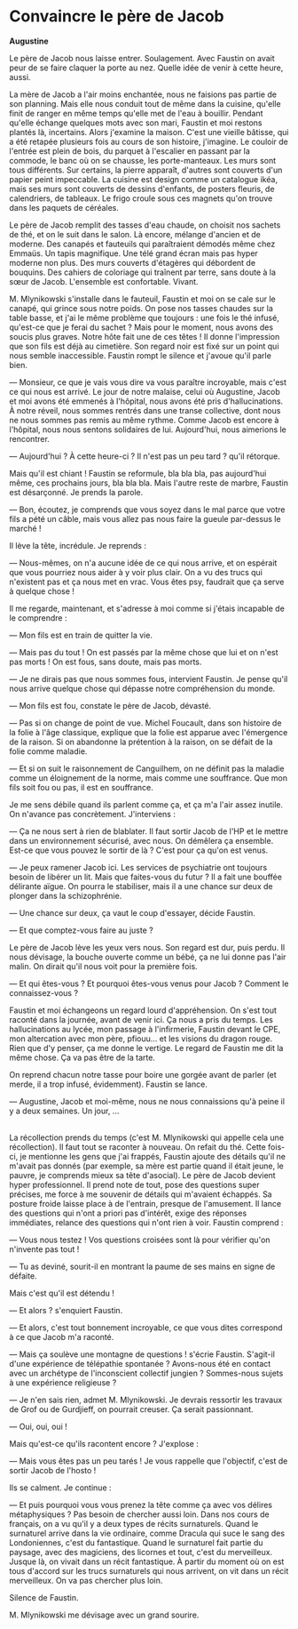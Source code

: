 # Convaincre le père de Jacob

**Augustine**

Le père de Jacob nous laisse entrer.
Soulagement.
Avec Faustin on avait peur de se faire claquer la porte au nez.
Quelle idée de venir à cette heure, aussi.

La mère de Jacob a l'air moins enchantée, nous ne faisions pas partie de son planning.
Mais elle nous conduit tout de même dans la cuisine, qu'elle finit de ranger en même temps qu'elle met de l'eau à bouillir.
Pendant qu'elle échange quelques mots avec son mari, Faustin et moi restons plantés là, incertains.
Alors j'examine la maison.
C'est une vieille bâtisse, qui a été retapée plusieurs fois au cours de son histoire, j'imagine.
Le couloir de l'entrée est plein de bois, du parquet à l'escalier en passant par la commode, le banc où on se chausse, les porte-manteaux.
Les murs sont tous différents.
Sur certains, la pierre apparaît, d'autres sont couverts d'un papier peint impeccable.
La cuisine est design comme un catalogue ikéa, mais ses murs sont couverts de dessins d'enfants, de posters fleuris, de calendriers, de tableaux.
Le frigo croule sous ces magnets qu'on trouve dans les paquets de céréales.

Le père de Jacob remplit des tasses d'eau chaude, on choisit nos sachets de thé, et on le suit dans le salon.
Là encore, mélange d'ancien et de moderne.
Des canapés et fauteuils qui paraîtraient démodés même chez Emmaüs.
Un tapis magnifique.
Une télé grand écran mais pas hyper moderne non plus.
Des murs couverts d'étagères qui débordent de bouquins.
Des cahiers de coloriage qui traînent par terre, sans doute à la sœur de Jacob.
L'ensemble est confortable.
Vivant.

M. Mlynikowski s'installe dans le fauteuil, Faustin et moi on se cale sur le canapé, qui grince sous notre poids.
On pose nos tasses chaudes sur la table basse, et j'ai le même problème que toujours :
une fois le thé infusé, qu'est-ce que je ferai du sachet ?
Mais pour le moment, nous avons des soucis plus graves.
Notre hôte fait une de ces têtes !
Il donne l'impression que son fils est déjà au cimetière.
Son regard noir est fixé sur un point qui nous semble inaccessible.
Faustin rompt le silence et j'avoue qu'il parle bien.

— Monsieur, ce que je vais vous dire va vous paraître incroyable, mais c'est ce qui nous est arrivé.
Le jour de notre malaise, celui où Augustine, Jacob et moi avons été emmenés à l'hôpital, nous avons été pris d'hallucinations.
À notre réveil, nous sommes rentrés dans une transe collective, dont nous ne nous sommes pas remis au même rythme.
Comme Jacob est encore à l'hôpital, nous nous sentons solidaires de lui.
Aujourd'hui, nous aimerions le rencontrer.

— Aujourd'hui ?
À cette heure-ci ?
Il n'est pas un peu tard ?
qu'il rétorque.

Mais qu'il est chiant !
Faustin se reformule, bla bla bla, pas aujourd'hui même, ces prochains jours, bla bla bla.
Mais l'autre reste de marbre, Faustin est désarçonné.
Je prends la parole.

— Bon, écoutez, je comprends que vous soyez dans le mal parce que votre fils a pété un câble, mais vous allez pas nous faire la gueule par-dessus le marché !

Il lève la tête, incrédule.
Je reprends :

— Nous-mêmes, on n'a aucune idée de ce qui nous arrive, et on espérait que vous pourriez nous aider à y voir plus clair.
On a vu des trucs qui n'existent pas et ça nous met en vrac.
Vous êtes psy, faudrait que ça serve à quelque chose !

Il me regarde, maintenant, et s'adresse à moi comme si j'étais incapable de le comprendre :

— Mon fils est en train de quitter la vie.

— Mais pas du tout !
On est passés par la même chose que lui et on n'est pas morts !
On est fous, sans doute, mais pas morts.

— Je ne dirais pas que nous sommes fous, intervient Faustin.
Je pense qu'il nous arrive quelque chose qui dépasse notre compréhension du monde.

— Mon fils est fou, constate le père de Jacob, dévasté.

— Pas si on change de point de vue.
Michel Foucault, dans son histoire de la folie à l'âge classique, explique que la folie est apparue avec l'émergence de la raison.
Si on abandonne la prétention à la raison, on se défait de la folie comme maladie.

— Et si on suit le raisonnement de Canguilhem, on ne définit pas la maladie comme un éloignement de la norme, mais comme une souffrance.
Que mon fils soit fou ou pas, il est en souffrance.

Je me sens débile quand ils parlent comme ça, et ça m'a l'air assez inutile.
On n'avance pas concrètement.
J'interviens :

— Ça ne nous sert à rien de blablater.
Il faut sortir Jacob de l'HP et le mettre dans un environnement sécurisé, avec nous.
On démêlera ça ensemble.
Est-ce que vous pouvez le sortir de là ?
C'est pour ça qu'on est venus.

— Je peux ramener Jacob ici.
Les services de psychiatrie ont toujours besoin de libérer un lit.
Mais que faites-vous du futur ?
Il a fait une bouffée délirante aïgue.
On pourra le stabiliser, mais il a une chance sur deux de plonger dans la schizophrénie.

— Une chance sur deux, ça vaut le coup d'essayer, décide Faustin.

— Et que comptez-vous faire au juste ?

Le père de Jacob lève les yeux vers nous.
Son regard est dur, puis perdu.
Il nous dévisage, la bouche ouverte comme un bébé, ça ne lui donne pas l'air malin.
On dirait qu'il nous voit pour la première fois.

— Et qui êtes-vous ?
Et pourquoi êtes-vous venus pour Jacob ?
Comment le connaissez-vous ?

Faustin et moi échangeons un regard lourd d'appréhension.
On s'est tout raconté dans la journée, avant de venir ici.
Ça nous a pris du temps.
Les hallucinations au lycée, mon passage à l'infirmerie, Faustin devant le CPE, mon altercation avec mon père, pfiouu... et les visions du dragon rouge.
Rien que d'y penser, ça me donne le vertige.
Le regard de Faustin me dit la même chose.
Ça va pas être de la tarte.

On reprend chacun notre tasse pour boire une gorgée avant de parler (et merde, il a trop infusé, évidemment).
Faustin se lance.

— Augustine, Jacob et moi-même, nous ne nous connaissions qu'à peine il y a deux semaines.
Un jour, ... <br /><br />

La récollection prends du temps (c'est M. Mlynikowski qui appelle cela une récollection).
Il faut tout se raconter à nouveau.
On refait du thé.
Cette fois-ci, je mentionne les gens que j'ai frappés, Faustin ajoute des détails qu'il ne m'avait pas donnés (par exemple, sa mère est partie quand il était jeune, le pauvre, je comprends mieux sa tête d'asocial).
Le père de Jacob devient hyper professionnel.
Il prend note de tout, pose des questions super précises, me force à me souvenir de détails qui m'avaient échappés.
Sa posture froide laisse place à de l'entrain, presque de l'amusement.
Il lance des questions qui n'ont a priori pas d'intérêt, exige des réponses immédiates, relance des questions qui n'ont rien à voir.
Faustin comprend :

— Vous nous testez !
Vos questions croisées sont là pour vérifier qu'on n'invente pas tout !

— Tu as deviné, sourit-il en montrant la paume de ses mains en signe de défaite.

Mais c'est qu'il est détendu !

— Et alors ? s'enquiert Faustin.

— Et alors, c'est tout bonnement incroyable, ce que vous dites correspond à ce que Jacob m'a raconté.

— Mais ça soulève une montagne de questions ! s'écrie Faustin.
S'agit-il d'une expérience de télépathie spontanée ?
Avons-nous été en contact avec un archétype de l'inconscient collectif jungien ?
Sommes-nous sujets à une expérience religieuse ?

— Je n'en sais rien, admet M. Mlynikowski.
Je devrais ressortir les travaux de Grof ou de Gurdjieff, on pourrait creuser.
Ça serait passionnant.

— Oui, oui, oui !

Mais qu'est-ce qu'ils racontent encore ?
J'explose :

— Mais vous êtes pas un peu tarés !
Je vous rappelle que l'objectif, c'est de sortir Jacob de l'hosto !

Ils se calment.
Je continue :

— Et puis pourquoi vous vous prenez la tête comme ça avec vos délires métaphysiques ?
Pas besoin de chercher aussi loin.
Dans nos cours de français, on a vu qu'il y a deux types de récits surnaturels.
Quand le surnaturel arrive dans la vie ordinaire, comme Dracula qui suce le sang des Londoniennes, c'est du fantastique.
Quand le surnaturel fait partie du paysage, avec des magiciens, des licornes et tout, c'est du merveilleux.
Jusque là, on vivait dans un récit fantastique.
À partir du moment où on est tous d'accord sur les trucs surnaturels qui nous arrivent, on vit dans un récit merveilleux.
On va pas chercher plus loin.

Silence de Faustin.

M. Mlynikowski me dévisage avec un grand sourire.
